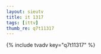 ```yaml
--- 
layout: sieutv
title: it 1317
tags: [ittv]
thumb_re: q7t11317
---
```

{% include tvadv key="q7t11317" %} 
